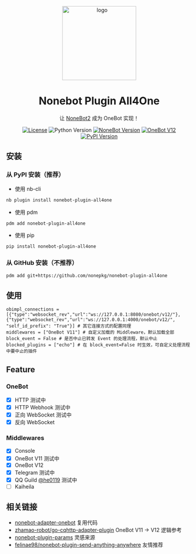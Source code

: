 <div align="center">
    <img width="200" src="https://raw.githubusercontent.com/nonepkg/nonebot-plugin-all4one/master/docs/logo.png" alt="logo"></br>

# Nonebot Plugin All4One

让 [NoneBot2](https://github.com/nonebot/nonebot2) 成为 OneBot 实现！

[![License](https://img.shields.io/github/license/nonepkg/nonebot-plugin-all4one?style=flat-square)](LICENSE)
![Python Version](https://img.shields.io/badge/python-3.8+-blue.svg?style=flat-square)
[![NoneBot Version](https://img.shields.io/badge/nonebot-2.0.0rc2+-red.svg?style=flat-square)](https://v2.nonebot.dev/)
[![OneBot V12](https://img.shields.io/badge/OneBot-12-black?style=flat-square)](https://12.onebot.dev/)
[![PyPI Version](https://img.shields.io/pypi/v/nonebot-plugin-all4one.svg?style=flat-square)](https://pypi.python.org/pypi/nonebot-plugin-all4one)

</div>

## 安装

### 从 PyPI 安装（推荐）

- 使用 nb-cli  

```sh
nb plugin install nonebot-plugin-all4one
```

- 使用 pdm

```sh
pdm add nonebot-plugin-all4one
```

- 使用 pip

```sh
pip install nonebot-plugin-all4one
```

### 从 GitHub 安装（不推荐）

```sh
pdm add git+https://github.com/nonepkg/nonebot-plugin-all4one
```

## 使用

```dotenv
obimpl_connections = [{"type":"websocket_rev","url":"ws://127.0.0.1:8080/onebot/v12/"},{"type":"websocket_rev","url":"ws://127.0.0.1:4000/onebot/v12/", "self_id_prefix": "True"}] # 其它连接方式的配置同理
middlewares = ["OneBot V11"] # 自定义加载的 Middleware，默认加载全部
block_event = False # 是否中止已转发 Event 的处理流程，默认中止
blocked_plugins = ["echo"] # 在 block_event=False 时生效，可自定义处理流程中要中止的插件
```

## Feature

### OneBot

- [x] HTTP 测试中
- [x] HTTP Webhook 测试中
- [x] 正向 WebSocket 测试中
- [x] 反向 WebSocket

### Middlewares

- [x] Console
- [x] OneBot V11 测试中
- [x] OneBot V12
- [x] Telegram 测试中
- [x] QQ Guild [@he0119](https://github.com/he0119) 测试中
- [ ] Kaiheila

## 相关链接

- [nonebot-adapter-onebot](https://github.com/nonebot/adapter-onebot) 复用代码
- [zhamao-robot/go-cqhttp-adapter-plugin](https://github.com/zhamao-robot/go-cqhttp-adapter-plugin) OneBot V11 -> V12 逻辑参考
- [nonebot-plugin-params](https://github.com/iyume/nonebot-plugin-params) 灵感来源
- [felinae98/nonebot-plugin-send-anything-anywhere](https://github.com/felinae98/nonebot-plugin-send-anything-anywhere) 友情推荐
